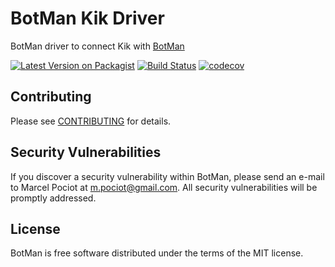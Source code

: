 # BotMan Kik Driver

BotMan driver to connect Kik with [BotMan](https://github.com/botman/botman)

[![Latest Version on Packagist](https://img.shields.io/packagist/v/botman/driver-kik.svg?style=flat-square)](https://packagist.org/packages/botman/driver-kik)
[![Build Status](https://travis-ci.org/botman/driver-kik.svg?branch=master)](https://travis-ci.org/botman/driver-kik)
[![codecov](https://codecov.io/gh/botman/driver-kik/branch/master/graph/badge.svg)](https://codecov.io/gh/botman/driver-kik)


## Contributing

Please see [CONTRIBUTING](CONTRIBUTING.md) for details.

## Security Vulnerabilities

If you discover a security vulnerability within BotMan, please send an e-mail to Marcel Pociot at m.pociot@gmail.com. All security vulnerabilities will be promptly addressed.

## License

BotMan is free software distributed under the terms of the MIT license.
 
